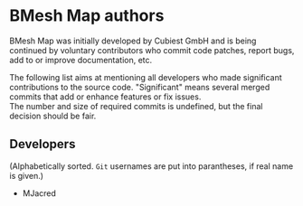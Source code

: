 # BMesh Map authors

BMesh Map was initially developed by Cubiest GmbH and is being continued by voluntary contributors who
commit code patches, report bugs, add to or improve documentation, etc.

The following list aims at mentioning all developers who made significant contributions
to the source code. "Significant" means several merged commits that add or enhance features
or fix issues.  
The number and size of required commits is undefined, but the final decision should be fair.


## Developers

(Alphabetically sorted. `Git` usernames are put into parantheses, if real name is given.)

* MJacred
